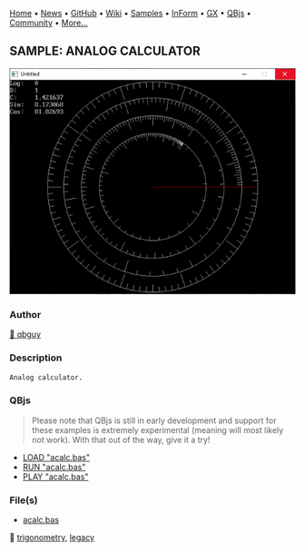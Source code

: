 [Home](https://qb64.com) • [News](../../news.md) • [GitHub](https://github.com/QB64Official/qb64) • [Wiki](https://github.com/QB64Official/qb64/wiki) • [Samples](../../samples.md) • [InForm](../../inform.md) • [GX](../../gx.md) • [QBjs](../../qbjs.md) • [Community](../../community.md) • [More...](../../more.md)

## SAMPLE: ANALOG CALCULATOR

![screenshot.png](img/screenshot.png)

### Author

[🐝 qbguy](../qbguy.md) 

### Description

```text
Analog calculator.
```

### QBjs

> Please note that QBjs is still in early development and support for these examples is extremely experimental (meaning will most likely not work). With that out of the way, give it a try!

* [LOAD "acalc.bas"](https://qbjs.org/index.html?src=https://qb64.com/samples/analog-calculator/src/acalc.bas)
* [RUN "acalc.bas"](https://qbjs.org/index.html?mode=auto&src=https://qb64.com/samples/analog-calculator/src/acalc.bas)
* [PLAY "acalc.bas"](https://qbjs.org/index.html?mode=play&src=https://qb64.com/samples/analog-calculator/src/acalc.bas)

### File(s)

* [acalc.bas](src/acalc.bas)

🔗 [trigonometry](../trigonometry.md), [legacy](../legacy.md)
